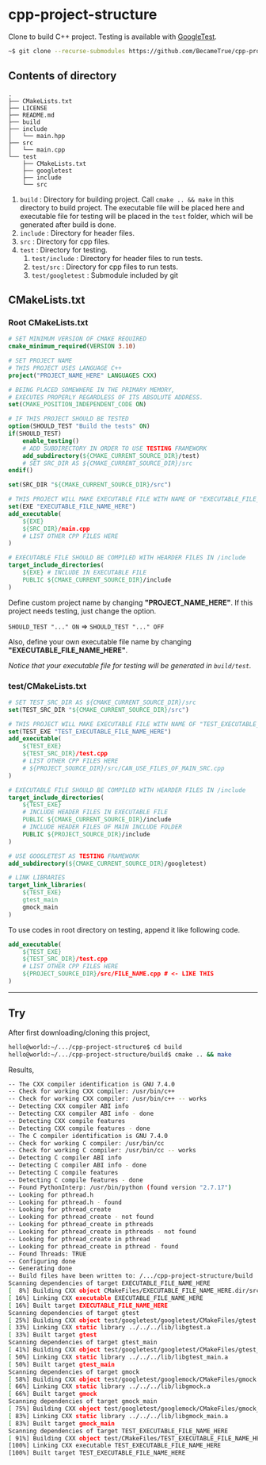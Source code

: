 # cpp-project-structure

Clone to build C++ project. Testing is available with [GoogleTest](https://github.com/google/googletest).

```bash
~$ git clone --recurse-submodules https://github.com/BecameTrue/cpp-project-structure
```

## Contents of directory

```
.
├── CMakeLists.txt
├── LICENSE
├── README.md
├── build
├── include
│   └── main.hpp
├── src
│   └── main.cpp
└── test
    ├── CMakeLists.txt
    ├── googletest
    ├── include
    └── src
```

1. `build` : Directory for building project. Call `cmake .. && make` in this directory to build project. The executable file will be placed here and executable file for testing will be placed in the `test` folder, which will be generated after build is done.
2. `include` : Directory for header files.
3. `src` : Directory for cpp files.
4. `test` : Directory for testing.
   1. `test/include` : Directory for header files to run tests.
   2. `test/src` : Directory for cpp files to run tests.
   3. `test/googletest` : Submodule included by git

## CMakeLists.txt

### Root CMakeLists.txt

```cmake
# SET MINIMUM VERSION OF CMAKE REQUIRED
cmake_minimum_required(VERSION 3.10)

# SET PROJECT NAME
# THIS PROJECT USES LANGUAGE C++
project("PROJECT_NAME_HERE" LANGUAGES CXX)

# BEING PLACED SOMEWHERE IN THE PRIMARY MEMORY, 
# EXECUTES PROPERLY REGARDLESS OF ITS ABSOLUTE ADDRESS.
set(CMAKE_POSITION_INDEPENDENT_CODE ON)

# IF THIS PROJECT SHOULD BE TESTED
option(SHOULD_TEST "Build the tests" ON)
if(SHOULD_TEST)
    enable_testing()
    # ADD SUBDIRECTORY IN ORDER TO USE TESTING FRAMEWORK
    add_subdirectory(${CMAKE_CURRENT_SOURCE_DIR}/test)
    # SET SRC_DIR AS ${CMAKE_CURRENT_SOURCE_DIR}/src
endif()

set(SRC_DIR "${CMAKE_CURRENT_SOURCE_DIR}/src")

# THIS PROJECT WILL MAKE EXECUTABLE FILE WITH NAME OF "EXECUTABLE_FILE_NAME_HERE"
set(EXE "EXECUTABLE_FILE_NAME_HERE")
add_executable(
    ${EXE}
    ${SRC_DIR}/main.cpp
    # LIST OTHER CPP FILES HERE
)

# EXECUTABLE FILE SHOULD BE COMPILED WITH HEARDER FILES IN /include
target_include_directories(
    ${EXE} # INCLUDE IN EXECUTABLE FILE
    PUBLIC ${CMAKE_CURRENT_SOURCE_DIR}/include
)
```

Define custom project name by changing **"PROJECT_NAME_HERE"**. If this project needs testing, just change the option.

`SHOULD_TEST "..." ON` => `SHOULD_TEST "..." OFF`

Also, define your own executable file name by changing **"EXECUTABLE_FILE_NAME_HERE"**.

_Notice that your executable file for testing will be generated in `build/test`._

### test/CMakeLists.txt

```cmake
# SET TEST_SRC_DIR AS ${CMAKE_CURRENT_SOURCE_DIR}/src
set(TEST_SRC_DIR "${CMAKE_CURRENT_SOURCE_DIR}/src")

# THIS PROJECT WILL MAKE EXECUTABLE FILE WITH NAME OF "TEST_EXECUTABLE_FILE_NAME_HERE"
set(TEST_EXE "TEST_EXECUTABLE_FILE_NAME_HERE")
add_executable(
    ${TEST_EXE}
    ${TEST_SRC_DIR}/test.cpp
    # LIST OTHER CPP FILES HERE
    # ${PROJECT_SOURCE_DIR}/src/CAN_USE_FILES_OF_MAIN_SRC.cpp
)

# EXECUTABLE FILE SHOULD BE COMPILED WITH HEARDER FILES IN /include
target_include_directories(
    ${TEST_EXE} 
    # INCLUDE HEADER FILES IN EXECUTABLE FILE 
    PUBLIC ${CMAKE_CURRENT_SOURCE_DIR}/include
    # INCLUDE HEADER FILES OF MAIN INCLUDE FOLDER
    PUBLIC ${PROJECT_SOURCE_DIR}/include
)

# USE GOOGLETEST AS TESTING FRAMEWORK
add_subdirectory(${CMAKE_CURRENT_SOURCE_DIR}/googletest)

# LINK LIBRARIES
target_link_libraries(
    ${TEST_EXE}
    gtest_main
    gmock_main
)
```

To use codes in root directory on testing, append it like following code. 

```cmake
add_executable(
    ${TEST_EXE}
    ${TEST_SRC_DIR}/test.cpp
    # LIST OTHER CPP FILES HERE
    ${PROJECT_SOURCE_DIR}/src/FILE_NAME.cpp # <- LIKE THIS
)
```

---

## Try

After first downloading/cloning this project,

```bash
hello@world:~/.../cpp-project-structure$ cd build
hello@world:~/.../cpp-project-structure/build$ cmake .. && make
```

Results,

```bash
-- The CXX compiler identification is GNU 7.4.0
-- Check for working CXX compiler: /usr/bin/c++
-- Check for working CXX compiler: /usr/bin/c++ -- works
-- Detecting CXX compiler ABI info
-- Detecting CXX compiler ABI info - done
-- Detecting CXX compile features
-- Detecting CXX compile features - done
-- The C compiler identification is GNU 7.4.0
-- Check for working C compiler: /usr/bin/cc
-- Check for working C compiler: /usr/bin/cc -- works
-- Detecting C compiler ABI info
-- Detecting C compiler ABI info - done
-- Detecting C compile features
-- Detecting C compile features - done
-- Found PythonInterp: /usr/bin/python (found version "2.7.17") 
-- Looking for pthread.h
-- Looking for pthread.h - found
-- Looking for pthread_create
-- Looking for pthread_create - not found
-- Looking for pthread_create in pthreads
-- Looking for pthread_create in pthreads - not found
-- Looking for pthread_create in pthread
-- Looking for pthread_create in pthread - found
-- Found Threads: TRUE  
-- Configuring done
-- Generating done
-- Build files have been written to: /.../cpp-project-structure/build
Scanning dependencies of target EXECUTABLE_FILE_NAME_HERE
[  8%] Building CXX object CMakeFiles/EXECUTABLE_FILE_NAME_HERE.dir/src/main.cpp.o
[ 16%] Linking CXX executable EXECUTABLE_FILE_NAME_HERE
[ 16%] Built target EXECUTABLE_FILE_NAME_HERE
Scanning dependencies of target gtest
[ 25%] Building CXX object test/googletest/googletest/CMakeFiles/gtest.dir/src/gtest-all.cc.o
[ 33%] Linking CXX static library ../../../lib/libgtest.a
[ 33%] Built target gtest
Scanning dependencies of target gtest_main
[ 41%] Building CXX object test/googletest/googletest/CMakeFiles/gtest_main.dir/src/gtest_main.cc.o
[ 50%] Linking CXX static library ../../../lib/libgtest_main.a
[ 50%] Built target gtest_main
Scanning dependencies of target gmock
[ 58%] Building CXX object test/googletest/googlemock/CMakeFiles/gmock.dir/src/gmock-all.cc.o
[ 66%] Linking CXX static library ../../../lib/libgmock.a
[ 66%] Built target gmock
Scanning dependencies of target gmock_main
[ 75%] Building CXX object test/googletest/googlemock/CMakeFiles/gmock_main.dir/src/gmock_main.cc.o
[ 83%] Linking CXX static library ../../../lib/libgmock_main.a
[ 83%] Built target gmock_main
Scanning dependencies of target TEST_EXECUTABLE_FILE_NAME_HERE
[ 91%] Building CXX object test/CMakeFiles/TEST_EXECUTABLE_FILE_NAME_HERE.dir/src/test.cpp.o
[100%] Linking CXX executable TEST_EXECUTABLE_FILE_NAME_HERE
[100%] Built target TEST_EXECUTABLE_FILE_NAME_HERE
```
